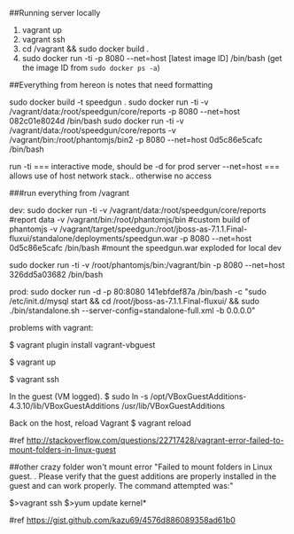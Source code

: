 ##Running server locally

1. vagrant up
2. vagrant ssh
3. cd /vagrant && sudo docker build .
4. sudo docker run -ti -p 8080 --net=host [latest image ID] /bin/bash (get the image ID from ```sudo docker ps -a```)


##Everything from hereon is notes that need formatting

sudo docker build -t speedgun .
sudo docker run -ti -v /vagrant/data:/root/speedgun/core/reports -p 8080 --net=host 082c01e8024d /bin/bash
sudo docker run -ti -v /vagrant/data:/root/speedgun/core/reports -v /vagrant/bin:/root/phantomjs/bin2 -p 8080 --net=host 0d5c86e5cafc /bin/bash


run -ti === interactive mode, should be -d for prod server
--net=host === allows use of host network stack.. otherwise no access

###run everything from /vagrant

dev:
sudo docker run -ti
   -v /vagrant/data:/root/speedgun/core/reports #report data
   -v /vagrant/bin:/root/phantomjs/bin #custom build of phantomjs
   -v /vagrant/target/speedgun:/root/jboss-as-7.1.1.Final-fluxui/standalone/deployments/speedgun.war -p 8080 --net=host 0d5c86e5cafc /bin/bash #mount the speedgun.war exploded for local dev

   sudo docker run -ti -v /root/phantomjs/bin:/vagrant/bin -p 8080 --net=host 326dd5a03682 /bin/bash

prod:
sudo docker run -d -p 80:8080 141ebfdef87a /bin/bash -c "sudo /etc/init.d/mysql start &&
 cd /root/jboss-as-7.1.1.Final-fluxui/ && sudo ./bin/standalone.sh --server-config=standalone-full.xml -b 0.0.0.0"

problems with vagrant:

$ vagrant plugin install vagrant-vbguest

$ vagrant up

$ vagrant ssh

In the guest (VM logged).
$ sudo ln -s /opt/VBoxGuestAdditions-4.3.10/lib/VBoxGuestAdditions /usr/lib/VBoxGuestAdditions

Back on the host, reload Vagrant
$ vagrant reload

#ref http://stackoverflow.com/questions/22717428/vagrant-error-failed-to-mount-folders-in-linux-guest

##other crazy folder won't mount error
"Failed to mount folders in Linux guest.
 . Please verify that
 the guest additions are properly installed in the guest and
 can work properly. The command attempted was:"

$>vagrant ssh
$>yum update kernel*

#ref https://gist.github.com/kazu69/4576d886089358ad61b0
